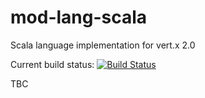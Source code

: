 # mod-lang-scala

Scala language implementation for vert.x 2.0

Current build status: <a href="https://travis-ci.org/nfmelendez/mod-lang-scala"><img src="https://api.travis-ci.org/nfmelendez/mod-lang-scala.png" alt="Build Status" style="max-width:100%;"></a>

TBC




